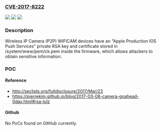### [CVE-2017-8222](https://cve.mitre.org/cgi-bin/cvename.cgi?name=CVE-2017-8222)
![](https://img.shields.io/static/v1?label=Product&message=n%2Fa&color=blue)
![](https://img.shields.io/static/v1?label=Version&message=n%2Fa&color=blue)
![](https://img.shields.io/static/v1?label=Vulnerability&message=n%2Fa&color=brighgreen)

### Description

Wireless IP Camera (P2P) WIFICAM devices have an "Apple Production IOS Push Services" private RSA key and certificate stored in /system/www/pem/ck.pem inside the firmware, which allows attackers to obtain sensitive information.

### POC

#### Reference
- http://seclists.org/fulldisclosure/2017/Mar/23
- https://pierrekim.github.io/blog/2017-03-08-camera-goahead-0day.html#rsa-lulz

#### Github
No PoCs found on GitHub currently.

